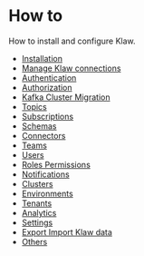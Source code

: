 How to
======

How to install and configure Klaw.

- [Installation](installation)
- [Manage Klaw connections](clusterconnectivity)
- [Authentication](authentication)
- [Authorization](authorization)
- [Kafka Cluster Migration](kafka-cluster-migration)
- [Topics](topics)
- [Subscriptions](subscriptions)
- [Schemas](schemas)
- [Connectors](connectors)
- [Teams](teams)
- [Users](users)
- [Roles Permissions](rolespermissions)
- [Notifications](notifications)
- [Clusters](clusters)
- [Environments](environments)
- [Tenants](tenant)
- [Analytics](analytics)
- [Settings](settings)
- [Export Import Klaw data](exportimport)
- [Others](zothers)